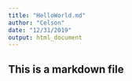 ```yaml
---
title: "HelloWorld.md"
author: "Celson"
date: "12/31/2019"
output: html_document
---
```



## This is a markdown file